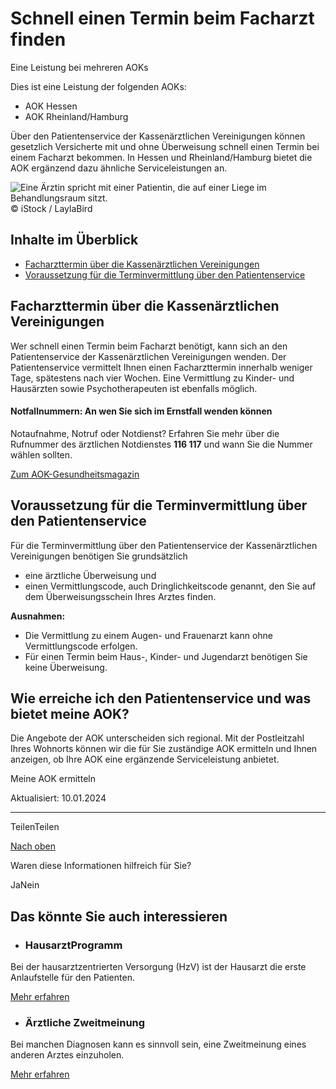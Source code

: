 # Schnell einen Termin beim Facharzt finden

Eine Leistung bei mehreren AOKs

Dies ist eine Leistung der folgenden AOKs:

- AOK Hessen
- AOK Rheinland/Hamburg

Über den Patientenservice der Kassenärztlichen Vereinigungen können gesetzlich Versicherte mit und ohne Überweisung schnell einen Termin bei einem Facharzt bekommen. In Hessen und Rheinland/Hamburg bietet die AOK ergänzend dazu ähnliche Serviceleistungen an.

![Eine Ärztin spricht mit einer Patientin, die auf einer Liege im Behandlungsraum sitzt.](https://www.aok.de/pk/magazin/cms/fileadmin/_processed_/e/d/csm_facharztterminservice_f5b93e1ad1.jpg.webp)© iStock / LaylaBird

## Inhalte im Überblick

- [Facharzttermin über die Kassenärztlichen Vereinigungen](https://www.aok.de/pk/leistungen/medizinische-behandlung/facharztterminservice/#c1590628139)
- [Voraussetzung für die Terminvermittlung über den Patientenservice](https://www.aok.de/pk/leistungen/medizinische-behandlung/facharztterminservice/#c1590628141)

## Facharzttermin über die Kassenärztlichen Vereinigungen

Wer schnell einen Termin beim Facharzt benötigt, kann sich an den Patientenservice der Kassenärztlichen Vereinigungen wenden. Der Patientenservice vermittelt Ihnen einen Facharzttermin innerhalb weniger Tage, spätestens nach vier Wochen. Eine Vermittlung zu Kinder- und Hausärzten sowie Psychotherapeuten ist ebenfalls möglich.

#### Notfallnummern: An wen Sie sich im Ernstfall wenden können

Notaufnahme, Notruf oder Notdienst? Erfahren Sie mehr über die Rufnummer des ärztlichen Notdienstes **116 117** und wann Sie die Nummer wählen sollten.

[Zum AOK-Gesundheitsmagazin](https://www.aok.de/pk/magazin/familie/eltern/im-notfall-116-117-anrufen-oder-besser-den-notruf-112/)

## Voraussetzung für die Terminvermittlung über den Patientenservice

Für die Terminvermittlung über den Patientenservice der Kassenärztlichen Vereinigungen benötigen Sie grundsätzlich

- eine ärztliche Überweisung und
- einen Vermittlungscode, auch Dringlichkeitscode genannt, den Sie auf dem Überweisungsschein Ihres Arztes finden.

**Ausnahmen:**

- Die Vermittlung zu einem Augen- und Frauenarzt kann ohne Vermittlungscode erfolgen.
- Für einen Termin beim Haus-, Kinder- und Jugendarzt benötigen Sie keine Überweisung.

## Wie erreiche ich den Patientenservice und was bietet meine AOK?

Die Angebote der AOK unterscheiden sich regional. Mit der Postleitzahl Ihres Wohnorts können wir die für Sie zuständige AOK ermitteln und Ihnen anzeigen, ob Ihre AOK eine ergänzende Serviceleistung anbietet.

Meine AOK ermitteln

Aktualisiert: 10.01.2024

* * *

TeilenTeilen

[Nach oben](https://www.aok.de/pk/leistungen/medizinische-behandlung/facharztterminservice/#main-content)

Waren diese Informationen hilfreich für Sie?

JaNein

## Das könnte Sie auch interessieren

- ### HausarztProgramm







Bei der hausarztzentrierten Versorgung (HzV) ist der Hausarzt die erste Anlaufstelle für den Patienten.



[Mehr erfahren](https://www.aok.de/pk/leistungen/medizinische-behandlung/hausarztprogramm/)

- ### Ärztliche Zweitmeinung







Bei manchen Diagnosen kann es sinnvoll sein, eine Zweitmeinung eines anderen Arztes einzuholen.



[Mehr erfahren](https://www.aok.de/pk/leistungen/medizinische-behandlung/aerztliche-zweitmeinung/)